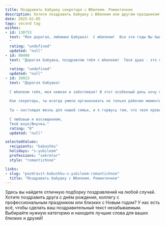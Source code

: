 ```yaml
---
title: Поздравить бабушку секретаря с Юбилеем. Романтичное
description: Хотите поздравить бабушку с Юбилеем или другим праздником? Наш ИИ создаст незабываемое поздравление, а вы обязательно выделитесь среди других.  
date: 2025-01-05
tags: second tag
wishes:
- id: 130753
  text: "Моя дорогая, любимая Бабушка!  С юбилеем!  Все эти годы Вы были не просто секретарём – Вы были хранительницей семейных тайн,  тонкой нитью, связывающей нас всех,  и настоящей королевой нашего сердца. Ваша любовь – это самая прекрасная история, которую я знаю.  Пусть каждый день Вашей жизни будет наполнен счастьем,  теплотой и заботой, пусть глаза Ваши сияют от радости, а сердце поёт от любви. С юбилеем!
  "
  rating: "undefined"
  updated: "null"
- id: 80400
  text: "Дорогая Бабушка, поздравляю тебя с юбилеем!  Твоя душа - это настоящая сокровищница доброты, мудрости и любви.  Ты волшебным образом  создавала уют в мире,  словно секретарь  судьбы, записывающий  счастливые  моменты  в книгу  наших  жизней.  Пусть каждый день  будет  наполнен  счастьем,  любовью  и  радостью!
  "
  rating: "undefined"
  updated: "null"
- id: 39923
  text: "Дорогая бабушка!
  
  С юбилеем тебя, моя нежная и заботливая! В этот особенный день хочу поздравить тебя с тем, что ты – сердечные слова и поддержка в нашем доме. Твоя мудрость, доброта и умение всегда находить нужные слова делают мир вокруг ярче и теплее.
  
  Как секретарь, ты всегда умела организовать не только рабочие моменты, но и радостные мгновения. Пусть в сердце твоем навсегда живёт тот романтический огонёк, который согревает нас всех! Желаю здоровья, счастья и долгих лет жизни, наполненных любовью и благополучием.
  
  Ты – настоящая жизнь для нашей семьи, и я горжусь тем, что твоя кровь течет в моих венах. С юбилеем, любимая бабушка! Пусть каждый миг будет сладким, как любимые пирожки, а каждый день — наполнен светом и радостью!
  
  С любовью и восхищением,
  Твой внук/Внучка."
  rating: "0"
  updated: "null"

selectedValues:
  recipients: "babushku"
  holidays: "s-yubileem"
  professions: "sekretar"
  style: "romantichnoe"

links:
- slug: "pozdravit-babushku-s-yubileem-romantichnoe"
  title: "Поздравить бабушку с Юбилеем. Романтичное"
---
```


Здесь вы найдете отличную подборку поздравлений на любой случай. 
Хотите поздравить друга с днём рождения, коллегу с профессиональным праздником или близких с Новым годом? У нас есть всё, чтобы сделать ваш поздравительный текст незабываемым. Выбирайте нужную категорию и находите лучшие слова для ваших близких и друзей!
